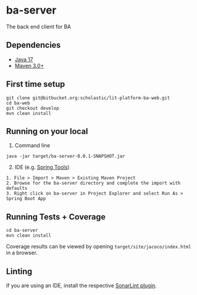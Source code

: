 # ba-server

The back end client for BA

## Dependencies
* [Java 17](https://www.oracle.com/java/technologies/downloads/)
* [Maven 3.0+](https://maven.apache.org/)

## First time setup
```
git clone git@bitbucket.org:scholastic/lit-platform-ba-web.git
cd ba-web
git checkout develop
mvn clean install
```

## Running on your local
1. Command line
```
java -jar target/ba-server-0.0.1-SNAPSHOT.jar
```
2. IDE (e.g. [Spring Tools](https://spring.io/tools))
```
1. File > Import > Maven > Existing Maven Project
2. Browse for the ba-server directory and complete the import with defaults
3. Right click on ba-server in Project Explorer and select Run As > Spring Boot App
```

## Running Tests + Coverage
```
cd ba-server
mvn clean install
```
Coverage results can be viewed by opening `target/site/jacoco/index.html` in a browser.

## Linting
If you are using an IDE, install the respective [SonarLint plugin](https://www.sonarlint.org/).
